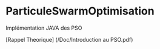 # ParticuleSwarmOptimisation

Implémentation JAVA des PSO


 [Rappel Theorique] (/Doc/Introduction au PSO.pdf)
